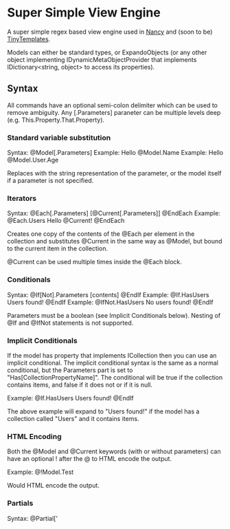 Super Simple View Engine
========================

A super simple regex based view engine used in [Nancy](https://github.com/thecodejunkie/Nancy) and (soon to be) [TinyTemplates](https://github.com/grumpydev/TinyTemplates).

Models can either be standard types, or ExpandoObjects (or any other object implementing IDynamicMetaObjectProvider that implements IDictionary<string, object> to access its properties).

Syntax
------

All commands have an optional semi-colon delimiter which can be used to remove ambiguity. Any [.Parameters] paraneter can be multiple levels deep (e.g. This.Property.That.Property).

### Standard variable substitution
Syntax: @Model[.Parameters]
Example: Hello @Model.Name
Example: Hello @Model.User.Age

Replaces with the string representation of the parameter, or the model itself if a parameter is not specified.

### Iterators
Syntax: @Each[.Parameters] [@Current[.Parameters]] @EndEach
Example: @Each.Users Hello @Current! @EndEach

Creates one copy of the contents of the @Each per element in the collection and substitutes @Current in the same way as @Model, but bound to the current item in the collection.

@Current can be used multiple times inside the @Each block.

### Conditionals
Syntax: @If[Not].Parameters [contents] @EndIf
Example: @If.HasUsers Users found! @EndIf
Example: @IfNot.HasUsers No users found! @EndIf

Parameters must be a boolean (see Implicit Conditionals below). Nesting of @If and @IfNot statements is not supported.

### Implicit Conditionals
If the model has property that implements ICollection then you can use an implicit conditional. The implicit conditional syntax is the same as a normal conditional, but the Parameters part is set to "Has[CollectionPropertyName]". The conditional will be true if the collection contains items, and false if it does not or if it is null.

Example: @If.HasUsers Users found! @EndIf

The above example will expand to "Users found!" if the model has a collection called "Users" and it contains items.

### HTML Encoding
Both the @Model and @Current keywords (with or without parameters) can have an optional ! after the @ to HTML encode the output.

Example: @!Model.Test

Would HTML encode the output.

### Partials
Syntax: @Partial['<template name>'[, Model.Property]]
Example: @Partial['subview.sshtml']; (Renders the partial view with the same model as the parent)
Example: @Partial['subview.sshtml', Model.User]; (Renders the partial view using the User as the model)

Renders a partial view. A property of the current model can be specified to be used as the partial view's model, or it may be omitted to use the current view's model instead.
